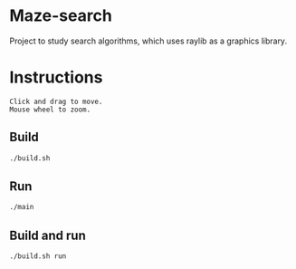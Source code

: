# Maze-search

Project to study search algorithms, which uses raylib as a graphics library.

# Instructions

```
Click and drag to move.
Mouse wheel to zoom.
```

## Build

```bash
./build.sh
```

## Run

```bash
./main
```

## Build and run

```bash
./build.sh run
```
